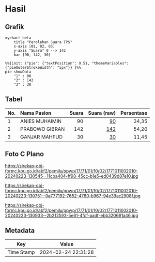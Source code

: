 # Hasil

## Grafik

```mermaid
xychart-beta
    title "Perolehan Suara TPS"
    x-axis [01, 02, 03]
    y-axis "Suara" 0 --> 142
    bar [90, 142, 30]
```

```mermaid
%%{init: {"pie": {"textPosition": 0.5}, "themeVariables": {"pieOuterStrokeWidth": "5px"}} }%%
pie showData
    "1" : 90
    "2" : 142
    "3" : 30
```

## Tabel

| No. | Nama Paslon    | Suara | Suara (raw) | Persentase |
|:--- |:-------------- | -----:| -----------:| ----------:|
| 1   | ANIES MUHAIMIN | 90    | [90][p-1]   | 34,35      |
| 2   | PRABOWO GIBRAN | 142   | [142][p-2]  | 54,20      |
| 3   | GANJAR MAHFUD  | 30    | [30][p-3]   | 11,45      |


[p-1]: https://github.com/gigit-pemilu/pemilu-2024-17-bengkulu/blob/main/pilpres/hitung-suara/sub/17-bengkulu/sub/71-kota-bengkulu/sub/01-selebar/sub/1002-sukarami/sub/010-tps/sub/paslon-1.txt
[p-2]: https://github.com/gigit-pemilu/pemilu-2024-17-bengkulu/blob/main/pilpres/hitung-suara/sub/17-bengkulu/sub/71-kota-bengkulu/sub/01-selebar/sub/1002-sukarami/sub/010-tps/sub/paslon-2.txt
[p-3]: https://github.com/gigit-pemilu/pemilu-2024-17-bengkulu/blob/main/pilpres/hitung-suara/sub/17-bengkulu/sub/71-kota-bengkulu/sub/01-selebar/sub/1002-sukarami/sub/010-tps/sub/paslon-3.txt

## Foto C Plano

https://sirekap-obj-formc.kpu.go.id/abf2/pemilu/ppwp/17/71/01/10/02/1771011002010-20240223-130545--11cba404-ff98-45cc-b1e5-ed0439d87e10.jpg

https://sirekap-obj-formc.kpu.go.id/abf2/pemilu/ppwp/17/71/01/10/02/1771011002010-20240223-130751--0a777192-7652-4780-b967-94e39ac2908f.jpg

https://sirekap-obj-formc.kpu.go.id/abf2/pemilu/ppwp/17/71/01/10/02/1771011002010-20240223-130933--2b212593-5e61-4fcf-aadf-ebb320691a46.jpg


## Metadata

| Key        | Value               |
| ---------- | ------------------- |
| Time Stamp | 2024-02-24 22:31:28 |



